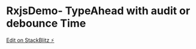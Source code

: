 # RxjsDemo- TypeAhead with audit or debounce Time

[Edit on StackBlitz ⚡️](https://stackblitz.com/edit/rxjs-52jeqa)

